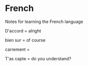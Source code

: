 # French
Notes for learning the French language

D'accord = alright

bien sur = of course

carrement = 

T'as capte = do you understand?
